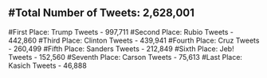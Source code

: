 #Total Number of Tweets: 2,628,001 
---
#First Place: Trump Tweets - 997,711
#Second Place: Rubio Tweets - 442,860
#Third Place: Clinton Tweets - 439,941
#Fourth Place: Cruz Tweets - 260,499
#Fifth Place: Sanders Tweets - 212,849
#Sixth Place: Jeb! Tweets - 152,560
#Seventh Place: Carson Tweets - 75,613
#Last Place: Kasich Tweets - 46,888
